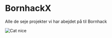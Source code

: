 # BornhackX
Alle de seje projekter vi har abejdet på til Bornhack

![Cat nice](https://external-content.duckduckgo.com/iu/?u=https%3A%2F%2Fi.pinimg.com%2Foriginals%2F92%2F27%2F87%2F9227871bebe1d55a212814cdf1f56c5f.jpg&f=1&nofb=1)
